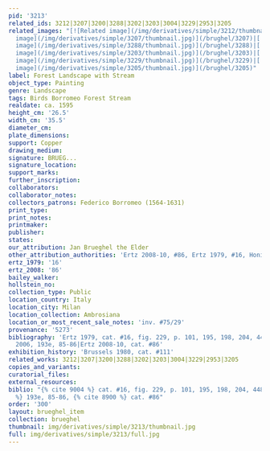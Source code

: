 ```yaml
---
pid: '3213'
related_ids: 3212|3207|3200|3288|3202|3203|3004|3229|2953|3205
related_images: "[![Related image](/img/derivatives/simple/3212/thumbnail.jpg)](/brughel/3212)|[![Related
  image](/img/derivatives/simple/3207/thumbnail.jpg)](/brughel/3207)|[![Related image](/img/derivatives/simple/3200/thumbnail.jpg)](/brughel/3200)|[![Related
  image](/img/derivatives/simple/3288/thumbnail.jpg)](/brughel/3288)|[![Related image](/img/derivatives/simple/3202/thumbnail.jpg)](/brughel/3202)|[![Related
  image](/img/derivatives/simple/3203/thumbnail.jpg)](/brughel/3203)|[![Related image](/img/derivatives/simple/3004/thumbnail.jpg)](/brughel/3004)|[![Related
  image](/img/derivatives/simple/3229/thumbnail.jpg)](/brughel/3229)|[![Related image](/img/derivatives/simple/2953/thumbnail.jpg)](/brughel/2953)|[![Related
  image](/img/derivatives/simple/3205/thumbnail.jpg)](/brughel/3205)"
label: Forest Landscape with Stream
object_type: Painting
genre: Landscape
tags: Birds Borromeo Forest Stream
realdate: ca. 1595
height_cm: '26.5'
width_cm: '35.5'
diameter_cm: 
plate_dimensions: 
support: Copper
drawing_medium: 
signature: BRUEG...
signature_location: 
support_marks: 
further_inscription: 
collaborators: 
collaborator_notes: 
collectors_patrons: Federico Borromeo (1564-1631)
print_type: 
print_notes: 
printmaker: 
publisher: 
states: 
our_attribution: Jan Brueghel the Elder
other_attribution_authorities: 'Ertz 2008-10, #86, Ertz 1979, #16, Honig database'
ertz_1979: '16'
ertz_2008: '86'
bailey_walker: 
hollstein_no: 
collection_type: Public
location_country: Italy
location_city: Milan
location_collection: Ambrosiana
location_or_most_recent_sale_notes: 'inv. #75/29'
provenance: '5273'
bibliography: 'Ertz 1979, cat. #16, fig. 229, p. 101, 195, 198, 204, 448|Pijl in Ambrosiana
  2006, 193e, 85-86|Ertz 2008-10, cat. #86'
exhibition_history: 'Brussels 1980, cat. #111'
related_works: 3212|3207|3200|3288|3202|3203|3004|3229|2953|3205
copies_and_variants: 
curatorial_files: 
external_resources: 
biblio: "{% cite 9004 %} cat. #16, fig. 229, p. 101, 195, 198, 204, 448, {% cite 9291
  %} 193e, 85-86, {% cite 8900 %} cat. #86"
order: '300'
layout: brueghel_item
collection: brueghel
thumbnail: img/derivatives/simple/3213/thumbnail.jpg
full: img/derivatives/simple/3213/full.jpg
---
```

